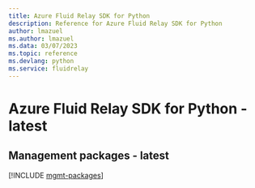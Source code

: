 ```yaml
---
title: Azure Fluid Relay SDK for Python
description: Reference for Azure Fluid Relay SDK for Python
author: lmazuel
ms.author: lmazuel
ms.data: 03/07/2023
ms.topic: reference
ms.devlang: python
ms.service: fluidrelay
---
```

# Azure Fluid Relay SDK for Python - latest

## Management packages - latest
[!INCLUDE [mgmt-packages](fluid-relay-mgmt-index.md)]